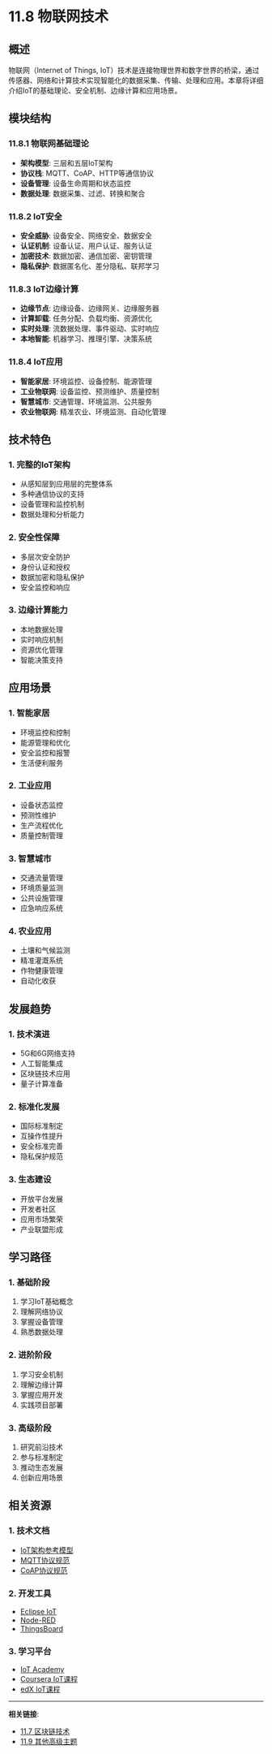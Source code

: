 # 11.8 物联网技术

## 概述

物联网（Internet of Things, IoT）技术是连接物理世界和数字世界的桥梁，通过传感器、网络和计算技术实现智能化的数据采集、传输、处理和应用。本章将详细介绍IoT的基础理论、安全机制、边缘计算和应用场景。

## 模块结构

### 11.8.1 物联网基础理论

- **架构模型**: 三层和五层IoT架构
- **协议栈**: MQTT、CoAP、HTTP等通信协议
- **设备管理**: 设备生命周期和状态监控
- **数据处理**: 数据采集、过滤、转换和聚合

### 11.8.2 IoT安全

- **安全威胁**: 设备安全、网络安全、数据安全
- **认证机制**: 设备认证、用户认证、服务认证
- **加密技术**: 数据加密、通信加密、密钥管理
- **隐私保护**: 数据匿名化、差分隐私、联邦学习

### 11.8.3 IoT边缘计算

- **边缘节点**: 边缘设备、边缘网关、边缘服务器
- **计算卸载**: 任务分配、负载均衡、资源优化
- **实时处理**: 流数据处理、事件驱动、实时响应
- **本地智能**: 机器学习、推理引擎、决策系统

### 11.8.4 IoT应用

- **智能家居**: 环境监控、设备控制、能源管理
- **工业物联网**: 设备监控、预测维护、质量控制
- **智慧城市**: 交通管理、环境监测、公共服务
- **农业物联网**: 精准农业、环境监测、自动化管理

## 技术特色

### 1. 完整的IoT架构

- 从感知层到应用层的完整体系
- 多种通信协议的支持
- 设备管理和监控机制
- 数据处理和分析能力

### 2. 安全性保障

- 多层次安全防护
- 身份认证和授权
- 数据加密和隐私保护
- 安全监控和响应

### 3. 边缘计算能力

- 本地数据处理
- 实时响应机制
- 资源优化管理
- 智能决策支持

## 应用场景

### 1. 智能家居

- 环境监控和控制
- 能源管理和优化
- 安全监控和报警
- 生活便利服务

### 2. 工业应用

- 设备状态监控
- 预测性维护
- 生产流程优化
- 质量控制管理

### 3. 智慧城市

- 交通流量管理
- 环境质量监测
- 公共设施管理
- 应急响应系统

### 4. 农业应用

- 土壤和气候监测
- 精准灌溉系统
- 作物健康管理
- 自动化收获

## 发展趋势

### 1. 技术演进

- 5G和6G网络支持
- 人工智能集成
- 区块链技术应用
- 量子计算准备

### 2. 标准化发展

- 国际标准制定
- 互操作性提升
- 安全标准完善
- 隐私保护规范

### 3. 生态建设

- 开放平台发展
- 开发者社区
- 应用市场繁荣
- 产业联盟形成

## 学习路径

### 1. 基础阶段

1. 学习IoT基础概念
2. 理解网络协议
3. 掌握设备管理
4. 熟悉数据处理

### 2. 进阶阶段

1. 学习安全机制
2. 理解边缘计算
3. 掌握应用开发
4. 实践项目部署

### 3. 高级阶段

1. 研究前沿技术
2. 参与标准制定
3. 推动生态发展
4. 创新应用场景

## 相关资源

### 1. 技术文档

- [IoT架构参考模型](https://www.iso.org/standard/65695.html)
- [MQTT协议规范](https://docs.oasis-open.org/mqtt/mqtt/v5.0/os/mqtt-v5.0-os.html)
- [CoAP协议规范](https://tools.ietf.org/html/rfc7252)

### 2. 开发工具

- [Eclipse IoT](https://iot.eclipse.org/)
- [Node-RED](https://nodered.org/)
- [ThingsBoard](https://thingsboard.io/)

### 3. 学习平台

- [IoT Academy](https://iotacademy.com/)
- [Coursera IoT课程](https://www.coursera.org/learn/internet-of-things)
- [edX IoT课程](https://www.edx.org/learn/internet-of-things)

---

**相关链接**:

- [11.7 区块链技术](../07-Blockchain-Technology/README.md)
- [11.9 其他高级主题](../README.md)
